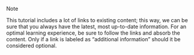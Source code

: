 > [!NOTE]
> This tutorial includes a lot of links to existing content; this way,
we can be sure that you always have the latest, most up-to-date information. For
an optimal learning experience, be sure to follow the links and absorb the
content. Only if a link is labeled as “additional information” should it be
considered optional.